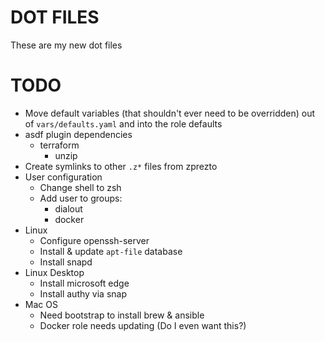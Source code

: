 # DOT FILES
These are my new dot files

# TODO
- Move default variables (that shouldn't ever need to be overridden) out of `vars/defaults.yaml` and into the role defaults
- asdf plugin dependencies
  - terraform
    - unzip
- Create symlinks to other `.z*` files from zprezto
- User configuration
  - Change shell to zsh
  - Add user to groups:
    - dialout
    - docker
- Linux
  - Configure openssh-server
  - Install & update `apt-file` database
  - Install snapd
- Linux Desktop
  - Install microsoft edge
  - Install authy via snap
- Mac OS
  - Need bootstrap to install brew & ansible
  - Docker role needs updating (Do I even want this?)
